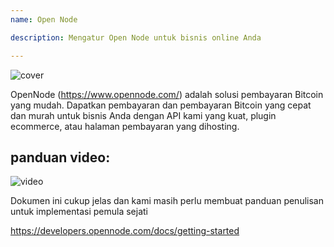 ```yaml
---
name: Open Node

description: Mengatur Open Node untuk bisnis online Anda

---
```


![cover](assets/cover.webp)

OpenNode (https://www.opennode.com/) adalah solusi pembayaran Bitcoin yang mudah. Dapatkan pembayaran dan pembayaran Bitcoin yang cepat dan murah untuk bisnis Anda dengan API kami yang kuat, plugin ecommerce, atau halaman pembayaran yang dihosting.

## panduan video:

![video](https://youtu.be/sKk1Crk8QPc)

Dokumen ini cukup jelas dan kami masih perlu membuat panduan penulisan untuk implementasi pemula sejati

https://developers.opennode.com/docs/getting-started